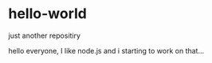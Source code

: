 # hello-world
just another repositiry

hello everyone,
I like node.js and i starting to work on that...
